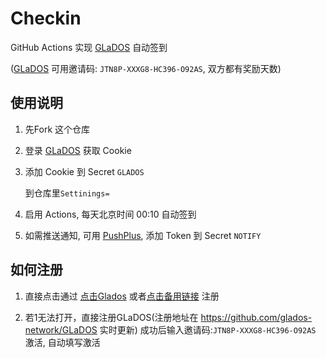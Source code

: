 # Checkin

GitHub Actions 实现 [GLaDOS][glados] 自动签到

([GLaDOS][glados] 可用邀请码: `JTN8P-XXXG8-HC396-O92AS`, 双方都有奖励天数)

## 使用说明

1. 先Fork 这个仓库

1. 登录 [GLaDOS][glados] 获取 Cookie

1. 添加 Cookie 到 Secret `GLADOS`
  
    到仓库里`Settinings=`

1. 启用 Actions, 每天北京时间 00:10 自动签到

1. 如需推送通知, 可用 [PushPlus][pushplus], 添加 Token 到 Secret `NOTIFY`

## 如何注册

1. 直接点击通过 [点击Glados](https://glados.space/landing/JTN8P-XXXG8-HC396-O92AS) 或者[点击备用链接](https://jtn8p-xxxg8-hc396-o92as.glados.space) 注册

2. 若1无法打开，直接注册GLaDOS(注册地址在 <https://github.com/glados-network/GLaDOS> 实时更新)
成功后输入邀请码:`JTN8P-XXXG8-HC396-O92AS` 激活, 自动填写激活

[glados]: https://github.com/glados-network/GLaDOS
[pushplus]: https://www.pushplus.plus/
